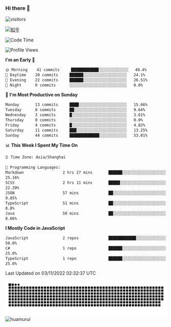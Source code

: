 ### Hi there 👋
 ![visitors](https://visitor-badge.laobi.icu/badge?page_id=huamurui)

[![知乎](https://img.shields.io/badge/dynamic/json?url=https%3A%2F%2Fapi.swo.moe%2Fstats%2Fzhihu%2Fke-ai-wu-li-de-nan-hai-zi&query=count&color=282c34&label=%E7%9F%A5%E4%B9%8E&labelColor=0084ff&logo=zhihu&logoColor=ffffff&suffix=+%E5%85%B3%E6%B3%A8&cacheSeconds=3600)](https://www.zhihu.com/people/ke-ai-wu-li-de-nan-hai-zi)



<!--START_SECTION:waka-->
![Code Time](http://img.shields.io/badge/Code%20Time-14%20hrs%2040%20mins-blue)

![Profile Views](http://img.shields.io/badge/Profile%20Views-519-blue)

**I'm an Early 🐤** 

```text
🌞 Morning    41 commits     ████████████░░░░░░░░░░░░░   49.4% 
🌆 Daytime    20 commits     ██████░░░░░░░░░░░░░░░░░░░   24.1% 
🌃 Evening    22 commits     ██████░░░░░░░░░░░░░░░░░░░   26.51% 
🌙 Night      0 commits      ░░░░░░░░░░░░░░░░░░░░░░░░░   0.0%

```
📅 **I'm Most Productive on Sunday** 

```text
Monday       13 commits     ████░░░░░░░░░░░░░░░░░░░░░   15.66% 
Tuesday      8 commits      ██░░░░░░░░░░░░░░░░░░░░░░░   9.64% 
Wednesday    3 commits      █░░░░░░░░░░░░░░░░░░░░░░░░   3.61% 
Thursday     0 commits      ░░░░░░░░░░░░░░░░░░░░░░░░░   0.0% 
Friday       4 commits      █░░░░░░░░░░░░░░░░░░░░░░░░   4.82% 
Saturday     11 commits     ███░░░░░░░░░░░░░░░░░░░░░░   13.25% 
Sunday       44 commits     █████████████░░░░░░░░░░░░   53.01%

```


📊 **This Week I Spent My Time On** 

```text
⌚︎ Time Zone: Asia/Shanghai

💬 Programming Languages: 
Markdown                 2 hrs 27 mins       ██████░░░░░░░░░░░░░░░░░░░   25.16% 
SCSS                     2 hrs 11 mins       █████░░░░░░░░░░░░░░░░░░░░   22.39% 
JSON                     57 mins             ██░░░░░░░░░░░░░░░░░░░░░░░   9.85% 
TypeScript               51 mins             ██░░░░░░░░░░░░░░░░░░░░░░░   8.8% 
Java                     50 mins             ██░░░░░░░░░░░░░░░░░░░░░░░   8.66%

```

**I Mostly Code in JavaScript** 

```text
JavaScript               2 repos             ████████████░░░░░░░░░░░░░   50.0% 
C#                       1 repo              ██████░░░░░░░░░░░░░░░░░░░   25.0% 
TypeScript               1 repo              ██████░░░░░░░░░░░░░░░░░░░   25.0%

```



 Last Updated on 03/11/2022 02:32:37 UTC
<!--END_SECTION:waka-->

<!--
![知乎](https://stats.justsong.cn/api/zhihu?username=ke-ai-wu-li-de-nan-hai-zi)
![bilibili](https://stats.justsong.cn/api/bilibili/?id=144672037)
![leetcode](https://stats.justsong.cn/api/leetcode?username=yun-tai-f&cn=true)
![huamurui's Most used languages](https://github-readme-stats.vercel.app/api/top-langs?username=huamurui&show_icons=true&count_private=true&layout=compact&hide_border=true&langs_count=10)

<img align="right" src="https://github-readme-stats.vercel.app/api?username=huamurui&show_icons=true&theme=radical">

**huamurui/huamurui** is a ✨ _special_ ✨ repository because its `README.md` (this file) appears on your GitHub profile.

Here are some ideas to get you started:

- 🔭 I’m currently working on ...
- 🌱 I’m currently learning ...
- 👯 I’m looking to collaborate on ...
- 🤔 I’m looking for help with ...
- 💬 Ask me about ...
- 📫 How to reach me: ...
- 😄 Pronouns: ...
- ⚡ Fun fact: ...
-->

![huamurui](https://raw.githubusercontent.com/huamurui/huamurui/main/assets/github-contribution-grid-snake.svg)
![huamurui](https://count.getloli.com/get/@huamurui)
